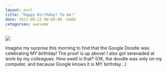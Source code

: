 ```yaml
---
layout: post
title: "Happy Birthday! To me!"
date: 2013-08-22 00:00:00 -0400
categories: awesome
---
```


<img src="{{site.baseurl}}/images/happy-birthday.png">

Imagine my surprise this morning to find that the Google Doodle was celebrating MY birthday!
The proof is up above! I also got serenaded at work by my colleagues. How swell is that?
(OK, the doodle was only on my computer, and because Google knows it is MY birthday...)